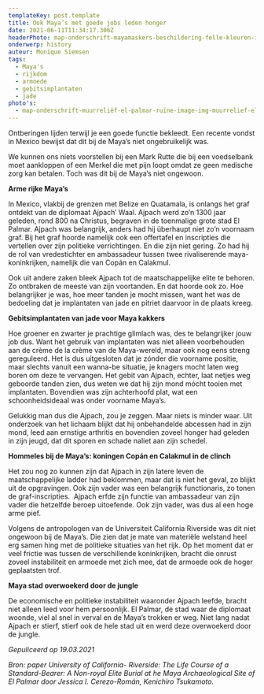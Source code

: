 ```yaml
---
templateKey: post.template
title: Ook Maya’s met goede jobs leden honger
date: 2021-06-11T11:34:17.306Z
headerPhoto: map-onderschrift-mayamaskers-beschildering-felle-kleuren-image-img-mayamaskers-beschildering-felle-kleuren-jpeg
onderwerp: history
auteur: Monique Siemsen
tags:
  - Maya's
  - rijkdom
  - armoede
  - gebitsimplantaten
  - jade
photo's:
  - map-onderschrift-muurreliëf-el-palmar-ruïne-image-img-muurrelief-el-palmar-ruïne-jpeg
---
```



Ontberingen lijden terwijl je een goede functie bekleedt. Een recente vondst in Mexico bewijst dat dit bij de Maya’s niet ongebruikelijk was.

We kunnen ons niets voorstellen bij een Mark Rutte die bij een voedselbank moet aankloppen of een Merkel die met pijn loopt omdat ze geen medische zorg kan betalen. Toch was dit bij de Maya’s niet ongewoon.



**Arme rijke Maya’s**

In Mexico, vlakbij de grenzen met Belize en Quatamala, is onlangs het graf ontdekt van de diplomaat Ajpach’ Waal. Ajpach werd zo’n 1300 jaar geleden, rond 800 na Christus, begraven in de toenmalige grote stad El Palmar. Ajpach was belangrijk, anders had hij überhaupt niet zo’n voornaam graf. Bij het graf hoorde namelijk ook een offertafel en inscripties die vertellen over zijn politieke verrichtingen. En die zijn niet gering. Zo had hij de rol van vredestichter en ambassadeur tussen twee rivaliserende maya-koninkrijken, namelijk die van Copán en Calakmul. 

Ook uit andere zaken bleek Ajpach tot de maatschappelijke elite te behoren. Zo ontbraken de meeste van zijn voortanden. En dat hoorde ook zo. Hoe belangrijker je was, hoe meer tanden je mocht missen, want het was de bedoeling dat je implantaten van jade en pitriet daarvoor in de plaats kreeg. 



**Gebitsimplantaten van jade voor Maya kakkers**

Hoe groener en zwarter je prachtige glimlach was, des te belangrijker jouw job dus. Want het gebruik van implantaten was niet alleen voorbehouden aan de crème de la crème van de Maya-wereld, maar ook nog eens streng gereguleerd. Het is dus uitgesloten dat je zónder die voorname positie, maar slechts vanuit een wanna-be situatie, je knagers mocht laten weg boren om deze te vervangen. Het gebit van Ajpach, echter, laat netjes weg geboorde tanden zien, dus weten we dat hij zijn mond mócht tooien met implantaten. Bovendien was zijn achterhoofd plat, wat een schoonheidsideaal was onder voorname Maya’s.

Gelukkig man dus die Ajpach, zou je zeggen. Maar niets is minder waar. Uit onderzoek van het lichaam blijkt dat hij onbehandelde abcessen had in zijn mond, leed aan ernstige arthritis en bovendien zoveel honger had geleden in zijn jeugd, dat dit sporen en schade naliet aan zijn schedel.



**Hommeles bij de Maya’s: koningen Copán en Calakmul in de clinch**

Het zou nog zo kunnen zijn dat Ajpach in zijn latere leven de maatschappelijke ladder had beklommen, maar dat is niet het geval, zo blijkt uit de opgravingen. Ook zijn vader was een belangrijk functionaris, zo tonen de graf-inscripties.  Ajpach erfde zijn functie van ambassadeur van zijn vader die hetzelfde beroep uitoefende. Ook zijn vader, was dus al een hoge arme pief.

Volgens de antropologen van de Universiteit California Riverside was dit niet ongewoon bij de Maya’s. Die zien dat je mate van materiële welstand heel erg samen hing met de politieke situaties van het rijk. Op het moment dat er veel frictie was tussen de verschillende koninkrijken, bracht die onrust zoveel instabiliteit en armoede met zich mee, dat de armoede ook de hoger geplaatsten trof.



**Maya stad overwoekerd door de jungle**

De economische en politieke instabiliteit waaronder Ajpach leefde, bracht niet alleen leed voor hem persoonlijk. El Palmar, de stad waar de diplomaat woonde, viel al snel in verval en de Maya’s trokken er weg. Niet lang nadat Ajpach er stierf, stierf ook de hele stad uit en werd deze overwoekerd door de jungle.



*Gepuliceerd op 19.03.2021*

*Bron: paper University of California- Riverside: The Life Course of a Standard-Bearer: A Non-royal Elite Burial at he Maya Archaeological Site of El Palmar door Jessica I. Cerezo-Román, Kenichiro Tsukamoto.*